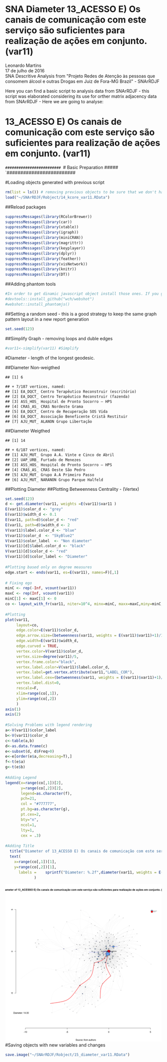 # SNA Diameter 13_ACESSO E) Os canais de comunicação com este serviço são suficientes para realização de ações em conjunto. (var11)
Leonardo Martins  
17 de julho de 2016  
SNA Descritive Analysis from "Projeto Redes de Atenção às pessoas que consomem álcool e outras Drogas em Juiz de Fora-MG   Brazil"  - SNArRDJF

Here you can find a basic script to analysis data from SNArRDJF - this script was elaborated considering its use for orther matrix adjacency data from SNArRDJF - Here we are going to analyse:

# 13_ACESSO E) Os canais de comunicação com este serviço são suficientes para realização de ações em conjunto. (var11)

`#########################
`# Basic Preparation #####
`#########################

#Loading objects generated with previous script 

```r
rm(list = ls()) # removing previous objects to be sure that we don't have objects conflicts name
load("~/SNArRDJF/Robject/14_kcore_var11.RData")
```
##Reload packages

```r
suppressMessages(library(RColorBrewer))
suppressMessages(library(car))
suppressMessages(library(xtable))
suppressMessages(library(igraph))
suppressMessages(library(miniCRAN))
suppressMessages(library(magrittr))
suppressMessages(library(keyplayer))
suppressMessages(library(dplyr))
suppressMessages(library(feather))
suppressMessages(library(visNetwork))
suppressMessages(library(knitr))
suppressMessages(library(DT))
```
##Adding phantom tools

```r
#In order to get dinamic javascript object install those ones. If you get problems installing go to Stackoverflow.com and type your error to discover what to do. In some cases the libraries need to be intalled in outside R libs.
#devtools::install_github("wch/webshot")
#webshot::install_phantomjs()
```
##Setting a random seed - this is a good strategy to keep the same graph pattern layout in a new report generation

```r
set.seed(123)
```

##Simplify Graph - removing loops and duble edges 

```r
#var11<-simplify(var11) #Simplify
```


#Diameter - length of the longest geodesic.

##Diameter Non-weigthed 

```
## [1] 6
```

```
## + 7/187 vertices, named:
## [1] EA_DQCT_ Centro Terapêutico Reconstruir (escritório)
## [2] EA_DQCT_ Centro Terapêutico Reconstruir (fazenda)   
## [3] ASS_HOS_ Hospital de Pronto Socorro – HPS           
## [4] CRAS_AS_ CRAS Nordeste Grama                        
## [5] EA_DQCT_ Centro de Recuperação SOS Vida             
## [6] EA_DQCT_ Associação Beneficente Cristã Restituir    
## [7] AJU_MUT_ ALANON Grupo Libertação
```
##Diameter Weigthed 

```
## [1] 14
```

```
## + 6/187 vertices, named:
## [1] AJU_MUT_ Grupo A.A. Vinte e Cinco de Abril
## [2] UAP_URB_ Furtado de Menezes               
## [3] ASS_HOS_ Hospital de Pronto Socorro – HPS 
## [4] CRAS_AS_ CRAS Oeste São Pedro             
## [5] AJU_MUT_ Grupo A.A Primeiro Passo         
## [6] AJU_MUT_ NARANON Grupo Parque Halfeld
```
##Plotting Diameter
##Plotting Betweenness Centrality - (Vertex)

```r
set.seed(123)
d <- get.diameter(var11, weights =E(var11)$var11 )
E(var11)$color_d <- "grey"
E(var11)$width_d <- 0.1
E(var11, path=d)$color_d <- "red"
E(var11, path=d)$width_d <- 2
V(var11)$label.color_d <- "blue"
V(var11)$color_d  <- "SkyBlue2"
V(var11)$color_label  <- "Non diameter"
V(var11)[d]$label.color_d <- "black"
V(var11)[d]$color_d <- "red"
V(var11)[d]$color_label <- "Diameter"

#Plotting based only on degree measures 
edge.start <- ends(var11, es=E(var11), names=F)[,1]

# Fixing ego
minC <- rep(-Inf, vcount(var11))
maxC <- rep(Inf, vcount(var11))
minC[1] <- maxC[1] <- 0
co <- layout_with_fr(var11, niter=10^4, minx=minC, maxx=maxC,miny=minC, maxy=maxC, weights = E(var11)$var11)

#Plotting
plot(var11, 
     layout=co,
     edge.color=E(var11)$color_d,
     edge.arrow.size=(betweenness(var11, weights = E(var11)$var11)+1)/100000,
     edge.width=E(var11)$width_d,
     edge.curved = TRUE,
     vertex.color=V(var11)$color_d,
     vertex.size=degree(var11)/5,
     vertex.frame.color="black",
     vertex.label.color=V(var11)$label.color_d,
     vertex.label=get.vertex.attribute(var11,"LABEL_COR"),
     vertex.label.cex=(betweenness(var11, weights = E(var11)$var11)+1)/10000,
     vertex.label.dist=0,
     rescale=F,
     xlim=range(co[,1]), 
     ylim=range(co[,2])
     )
axis(1)
axis(2)

#Solving Problems with legend rendering 
a<-V(var11)$color_label 
b<-V(var11)$color_d
c<-table(a,b)
d<-as.data.frame(c)
e<-subset(d, d$Freq>0)
e<-e[order(e$a,decreasing=T),] 
f<-t(e$a)
g<-t(e$b)

#Adding Legend
legend(x=range(co[,1])[2], 
       y=range(co[,2])[2],
       legend=as.character(f),
       pch=21,
       col = "#777777", 
       pt.bg=as.character(g),
       pt.cex=2,
       bty="n", 
       ncol=1,
       lty=1,
       cex = .3)

#Adding Title
  title("Diameter of 13_ACESSO E) Os canais de comunicação com este serviço são suficientes para realização de ações em conjunto. (var11)", sub = "Source: from authors ")
  text( 
    x=range(co[,1])[1],
    y=range(co[,2])[1], 
      labels =    sprintf("Diameter: %.2f",diameter(var11, weights = E(var11)$var11))
             )
```

![](13_ACESSO_E_canais_de_comunicação_suficientes_15_diameter_files/figure-html/unnamed-chunk-8-1.png)<!-- -->
#Saving objects with new variables and changes

```r
save.image("~/SNArRDJF/Robject/15_diameter_var11.RData") 
```


